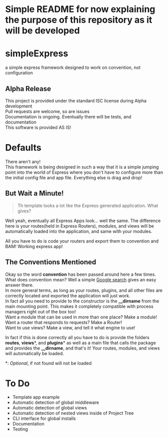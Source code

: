# Simple README for now explaining the purpose of this repository as it will be developed

# simpleExpress
a simple express framework designed to work on convention, not configuration

## Alpha Release
This project is provided under the standard ISC license during Alpha development  
Pull requests are welcome, so are issues  
Documentation is ongoing. Eventually there will be tests, and documentation  
This software is provided AS IS!

# Defaults
There aren't any!  
This framework is being designed in such a way that it is a simple jumping point into the world of Express where you don't have to configure more than the initial config file and app file. Everything else is drag and drop!
## But Wait a Minute!
> Th template looks a lot like the Express generated application. What gives?

Well yeah, eventually all Express Apps look... well the same. The difference here is your routes(held in Express Routers), modules, and views will be automatically loaded into the application, and same with your modules.

All you have to do is code your routers and export them to convention and BAM! Working express app!
## The Conventions Mentioned
Okay so the word **convention** has been passed around here a few times. What does convention mean? Well a simple [Google search](https://google.com) gives an easy answer there.  
In more general terms, as long as your routes, plugins, and all other files are correctly located and exported the application will just work.  
In fact all you need to provide to the constructor is the **__dirname** from the main mounting point. This makes it completely compatible with process managers right out of the box too!  
Want a module that can be used in more than one place? Make a module!  
Want a router that responds to requests? Make a Router!  
Want to use views? Make a view, and tell it what engine to use!

In fact if this is done correctly all you have to do is provide the folders **routes**, **views**\*, and **plugins**\* as well as a main file that calls the package and provides the **__dirname**, and that's it! Your routes, modules, and views will automatically be loaded.


\*: *Optional*, if not found will not be loaded

# To Do
 - Template app example
 - Automatic detection of global middleware
 - Automatic detection of global views
 - Automatic detection of nested views inside of Project Tree
 - CLI interface for global installs
 - Documentation
 - Testing

